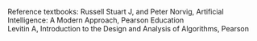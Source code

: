 Reference textbooks:
  Russell Stuart J, and Peter Norvig, Artificial Intelligence: A Modern Approach, Pearson Education  
  Levitin A, Introduction to the Design and Analysis of Algorithms, Pearson
